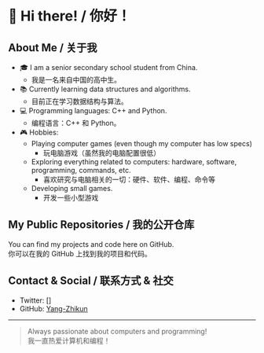 # 👋 Hi there! / 你好！

## About Me / 关于我

- 🎓 I am a senior secondary school student from China.
  - 我是一名来自中国的高中生。
- 📚 Currently learning data structures and algorithms.
  - 目前正在学习数据结构与算法。
- 💻 Programming languages: C++ and Python.
  - 编程语言：C++ 和 Python。
- 🎮 Hobbies:
  - Playing computer games (even though my computer has low specs)
    - 玩电脑游戏（虽然我的电脑配置很低）
  - Exploring everything related to computers: hardware, software, programming, commands, etc.
    - 喜欢研究与电脑相关的一切：硬件、软件、编程、命令等
  - Developing small games.
    - 开发一些小型游戏

## My Public Repositories / 我的公开仓库

You can find my projects and code here on GitHub.  
你可以在我的 GitHub 上找到我的项目和代码。

## Contact & Social / 联系方式 & 社交

- Twitter: []
- GitHub: [Yang-Zhikun](https://github.com/Yang-Zhikun)

---

> Always passionate about computers and programming!  
> 我一直热爱计算机和编程！


<!--
**Yang-Zhikun/Yang-Zhikun** is a ✨ _special_ ✨ repository because its `README.md` (this file) appears on your GitHub profile.

Here are some ideas to get you started:

- 🔭 I’m currently working on ...
- 🌱 I’m currently learning ...
- 👯 I’m looking to collaborate on ...
- 🤔 I’m looking for help with ...
- 💬 Ask me about ...
- 📫 How to reach me: ...
- 😄 Pronouns: ...
- ⚡ Fun fact: ...
-->
